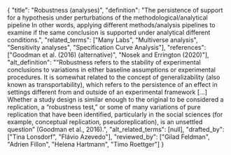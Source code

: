 {
    "title": "Robustness (analyses)",
    "definition": "The persistence of support for a hypothesis under perturbations of the methodological/analytical pipeline In other words, applying different methods/analysis pipelines to examine if the same conclusion is supported under analytical different conditions.",
    "related_terms": ["Many Labs", "Multiverse analysis", "Sensitivity analyses", "Specification Curve Analysis"],
    "references": ["Goodman et al. (2016) (alternative)", "Nosek and Errington (2020)"],
    "alt_definition": "“Robustness refers to the stability of experimental conclusions to variations in either baseline assumptions or experimental procedures. It is somewhat related to the concept of generalizability (also known as transportability), which refers to the persistence of an effect in settings different from and outside of an experimental framework [...] Whether a study design is similar enough to the original to be considered a replication, a “robustness test,” or some of many variations of pure replication that have been identified, particularly in the social sciences (for example, conceptual replication, pseudoreplication), is an unsettled question” (Goodman et al., 2016).",
    "alt_related_terms": [null],
    "drafted_by": ["Tina Lonsdorf", "Flávio Azevedo"],
    "reviewed_by": ["Gilad Feldman", "Adrien Fillon", "Helena Hartmann", "Timo Roettger"]
  }
